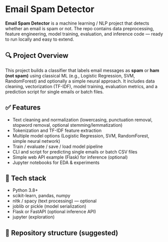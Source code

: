 # Email Spam Detector

**Email Spam Detector** is a machine learning / NLP project that detects whether an email is spam or not. The repo contains data preprocessing, feature engineering, model training, evaluation, and inference code — ready to run locally and easy to extend.

## 🔍 Project Overview
This project builds a classifier that labels email messages as **spam** or **ham (not spam)** using classical ML (e.g., Logistic Regression, SVM, RandomForest) and optionally a simple neural approach. It includes data cleaning, vectorization (TF-IDF), model training, evaluation metrics, and a prediction script for single emails or batch files.

## ✅ Features
- Text cleaning and normalization (lowercasing, punctuation removal, stopword removal, optional stemming/lemmatization)
- Tokenization and TF-IDF feature extraction
- Multiple model options (Logistic Regression, SVM, RandomForest, simple neural network)
- Train / evaluate / save / load model pipeline
- CLI and script for predicting single emails or batch CSV files
- Simple web API example (Flask) for inference (optional)
- Jupyter notebooks for EDA & experiments

## 🧰 Tech stack
- Python 3.8+
- scikit-learn, pandas, numpy
- nltk / spacy (text processing) — optional
- joblib or pickle (model serialization)
- Flask or FastAPI (optional inference API)
- jupyter (exploration)

## 📁 Repository structure (suggested)
